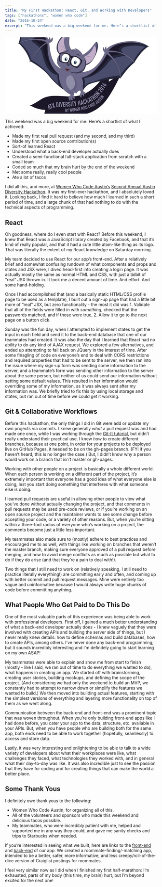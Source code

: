 ```yaml
---
title: "My First Hackathon: React, Git, and Working with Developers"
tags: ["hackathons", "women who code"]
date: "2016-10-24"
excerpt: "This weekend was a big weekend for me. Here’s a shortlist of what I achieved: * Made my first real pull request (and my second, and my third) * Made my first open source contribution(s) * Sort-of learned React * Understood what a back-end developer actually does * Created a semi-functional full-stack application from scratch with a small team * Coded so much that my brain hurt by the end of the weekend * Met some really, really cool people * Ate a lot of tacos"
---
```


<img src="/images/posts/2016-10/women-who-code-austin-diversity-hackathon.jpg" alt="Women Who Code Austin Diversity Hackathon Logo"/>

This weekend was a big weekend for me. Here’s a shortlist of what I achieved:

* Made my first real pull request (and my second, and my third)
* Made my first open source contribution(s)
* Sort-of learned React
* Understood what a back-end developer actually does
* Created a semi-functional full-stack application from scratch with a small team
* Coded so much that my brain hurt by the end of the weekend
* Met some really, really cool people
* Ate a lot of tacos

I did all this, and more, at [Women Who Code Austin’s](https://www.womenwhocode.com/austin) [Second Annual Austin Diversity Hackathon](https://www.eventbrite.com/e/austin-diversity-hackathon-2nd-annual-atxdivhack-tickets-27230014707#). It was my first-ever hackathon, and I absolutely loved it. Looking back, I find it hard to believe how much I learned in such a short period of time, and a large chunk of that had nothing to do with the technical aspects of programming.

## React

Oh goodness, where do I even start with React? Before this weekend, I knew that React was a JavaScript library created by Facebook, and that it’s kind of really popular, and that it had a cute little atom-like thing as its logo. That was literally the extent of my React knowledge on Saturday morning.

My team decided to use React for our app’s front-end. After a relatively brief and somewhat confusing rundown of what components and props and states and JSX were, I dived head-first into creating a login page. It was actually mostly the same as normal HTML and CSS, with just a tidbit of “real” JSX thrown in. It took me a decent amount of time. And effort. And some hand-holding.

Once I had accomplished that (and a basically static HTML/CSS profile page to be used as a template), I built out a sign-up page that had a little bit more of “real” JSX, but zero functionality - the most it did was 1. Validate that all of the fields were filled in with *something*, checked that the passwords matched, and if those were true, 2. Allow it to go to the next page on a button click.

Sunday was the fun day, when I attempted to implement states to get the input in each field and send it to the back-end database that one of our teammates had created. It was also the day that I learned that React had no ability to do any kind of AJAX request. We explored a few alternatives, and ended up attempting to fall back on JQuery in the interest of time. After some finagling of code on everyone’s end to deal with CORS restrictions and required properties that had to be sent to the server, we then ran into the issue where my sign-up form was sending some information to the server, and a teammate’s form was sending other information to the server about the same person, but neither of us could send our information without setting some default values. This resulted in her information would overriding some of my information, as it was always sent after my information was. We briefly tried to fix this by using local storage and states, but ran out of time before we could get it working.

## Git & Collaborative Workflows

Before this hackathon, the only things I did in Git were add or update my own projects via commits. I knew generally *what* a pull request was and had made one once, while I was working through the [Git-It tutorial](http://jlord.us/git-it/), but didn’t really understand their practical use. I knew *how* to create different branches, because at one point, in order for your projects to be deployed live on GitHub Pages, it needed to be on the gh-pages branch. (FYI if you haven’t heard, this is no longer the case.) But, I didn’t know why a person would work on a branch that isn’t master or gh-pages.

Working with other people on a project is basically a whole different world. When each person is working on a different part of the project, it’s extremely important that everyone has a good idea of what everyone else is doing, lest you start doing something that interferes with what someone else is doing.

I learned pull requests are useful in allowing other people to view what you’ve done without actually changing the project, and that comments in pull requests may be used pre-code reviews, or if you’re working on an open source project and the maintainer wants to see some change before accepting your code, or a variety of other reasons. But, when you’re sitting within a three-foot radius of everyone who’s working on a project, the comments become just a little less important.

My teammates also made sure to (mostly) adhere to best practices and encouraged me to as well, with things like working on branches that weren’t the master branch, making sure everyone approved of a pull request before merging, and how to avoid merge conflicts as much as possible but what to do if they do arise (and that they’re a pain to deal with!).

Two things that I still need to work on (relatively speaking, I still need to practice literally everything!) are committing early and often, and coming up with better commit and pull request messages. Mine were entirely too vague and uninformative because I would always write huge chunks of code before committing anything.

## What People Who Get Paid to Do This Do

One of the most valuable parts of this experience was being able to work with professional developers. First off, I gained a much better understanding of what a back-end developer actually does - I knew vaguely that they were involved with creating APIs and building the server side of things, but I never really knew details: how to define schemas and build databases, how to create APIs, among others. I’ve never done any back-end programming, but it sounds incredibly interesting and I’m definitely going to start learning on my own ASAP!

My teammates were able to explain and show me from start to finish (mostly - like I said, we ran out of time to do everything we wanted to do), what happens in creating an app. We started off with brainstorming, creating user stories, building mockups, and defining the scope of the project. (And considering we had only the weekend to build an MVP, we constantly had to attempt to narrow down or simplify the features we wanted to build.) We then moved into building actual features, starting with the simplest versions of everything and layering more functionality on top of them as we went along.

Communication between the back-end and front-end was a prominent topic that was woven throughout. When you’re only building front-end apps like I had done before, you cater your app to the data, structure, etc. available in your APIs. But, when you have people who are building both for the same app, both ends need to be able to work together (hopefully, seamlessly) to access and store data.

Lastly, it was very interesting and enlightening to be able to talk to a wide variety of developers about what their workplaces were like, what challenges they faced, what technologies they worked with, and in general what their day-to-day was like. It was also incredible just to see the passion that they have for coding and for creating things that can make the world a better place.

## Some Thank Yous

I definitely owe thank yous to the following:

* Women Who Code Austin, for organizing all of this.
* All of the volunteers and sponsors who made this weekend and delicious tacos possible.
* My teammates, who were incredibly patient with me, helped and supported me in any way they could, and gave me sanity checks and trips to Starbucks when needed.

If you’re interested in seeing what we built, here are links to the [front-end](https://github.com/MarkLyck/Roominate) and [back-end](https://github.com/mbetz08/roominate) of our app. We created a roommate-finding/-matching app, intended to be a better, safer, more informative, and less creepy/roll-of-the-dice version of Craiglist postings for roommates.

I feel very similar now as I did when I finished my first half-marathon: I’m exhausted, parts of my body (this time, my brain) hurt, but I’m beyond excited for the next one!
